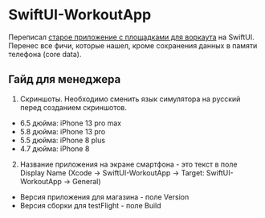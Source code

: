 # SwiftUI-WorkoutApp
Переписал [старое приложение с площадками для воркаута](https://itunes.apple.com/us/app/jobsy/id1035159361) на SwiftUI. Перенес все фичи, которые нашел, кроме сохранения данных в памяти телефона (core data).

## Гайд для менеджера
1. Скриншоты. Необходимо сменить язык симулятора на русский перед созданием скриншотов.
- 6.5 дюйма: iPhone 13 pro max
- 5.8 дюйма: iPhone 13 pro
- 5.5 дюйма: iPhone 8 plus
- 4.7 дюйма: iPhone 8

2. Название приложения на экране смартфона - это текст в поле Display Name (Xcode -> SwiftUI-WorkoutApp -> Target: SwiftUI-WorkoutApp -> General)
- Версия приложения для магазина - поле Version 
- Версия сборки для testFlight - поле Build
